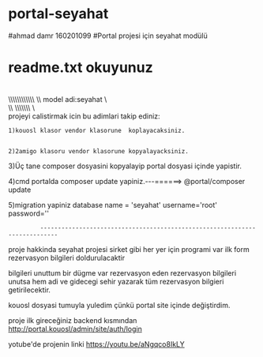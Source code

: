 # portal-seyahat
#ahmad damr 160201099 
#Portal projesi için seyahat modülü
# readme.txt okuyunuz
#


\\\\\\\\\\\\\\\\\\\\\\\\
\\\\ model adi:seyahat \\\
\\\\ \\\\\\\\\\\\\\   \\\
    projeyi calistirmak icin bu adimlari takip ediniz:

    1)kouosl klasor vendor klasorune  koplayacaksiniz.


    2)2amigo klasoru vendor klasorune kopyalayacksiniz.
 

   3)Üç tane composer dosyasini kopyalayip portal dosyasi içinde yapistir.
    
   4)cmd portalda composer update yapiniz.---======>    @portal/composer update 


   5)migration yapiniz database name = 'seyahat'     username='root'  password='' 
                                                      
             ---------------------------------------------------------------------------


proje hakkinda 
seyahat projesi sirket gibi her yer için programi var ilk form rezervasyon bilgileri doldurulacaktir 

bilgileri unuttum bir dügme var rezervasyon eden rezervasyon bilgileri unutsa hem adi ve gidecegi sehir yazarak tüm rezervasyon bilgieri getirilecektir.     

kouosl dosyasi tumuyla yuledim çünkü portal site içinde değiştirdim. 

proje ilk gireceğiniz backend kısmından http://portal.kouosl/admin/site/auth/login


yotube'de projenin linki https://youtu.be/aNgqco8IkLY
